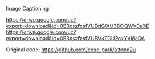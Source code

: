 Image Captioning

https://drive.google.com/uc?export=download&id=0B3xszfcsfVUBdG0tU3BOQWV0a0E
https://drive.google.com/uc?export=download&id=0B3xszfcsfVUBVkZGU2oxYVl6aDA


Original code: https://github.com/cesc-park/attend2u